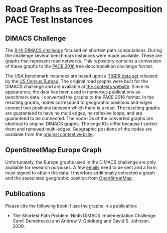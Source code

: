 # Road Graphs as Tree-Decomposition PACE Test Instances


## DIMACS Challenge

The [9-th DIMACS challenge](http://www.dis.uniroma1.it/challenge9/download.shtml) focused on shortest path computations. During the challenge several benchmark instances were made available. These are graphs that represent road networks. This repository contains a conversion of these graphs to the [PACE 2016](https://pacechallenge.wordpress.com/track-a-treewidth/) tree decomposition challenge format.

The USA benchmark instances are based upon a [TIGER data set](http://www2.census.gov/geo/tiger/) released by the [US Census Bureau](http://www.census.gov/). The original road graphs were built for the DIMACS challenge and are available at [the contests website](http://www.dis.uniroma1.it/challenge9/download.shtml). Since its appearance, the data has been used in numerous publications as benchmark data. I converted the graphs to the PACE 2016 format. In the resulting graphs, nodes correspond to geographic positions and edges connect two positions between which there is a road. The resulting graphs are guaranteed to have no multi edges, no reflexive loops, and are guaranteed to be connected. The node IDs of the converted graphs are identical to original DIMACS graphs. The edge IDs differ because I sorted them and removed multi-edges. Geographic positions of the nodes are available from the [original contest website](http://www.dis.uniroma1.it/challenge9/download.shtml).

## OpenStreetMap Europe Graph

Unfortunately, the Europe graphs used in the DIMACS challenge are only available for research purposes. A few [emails](http://i11www.iti.uni-karlsruhe.de/resources/roadgraphs.php) need to be sent and a form must signed to obtain the data. I therefore additionally extracted a graph and the associated geographic position from [OpenStreetMap](https://www.openstreetmap.org/). 

## Publications

Please cite the following book if use the graphs in a publication:

* The Shortest Path Problem: Ninth DIMACS Implementation Challenge.
  Camil Demetrescu and Andrew V. Goldberg and David S. Johnson.
  2009.

